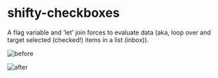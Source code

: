 # shifty-checkboxes
A flag variable and ‘let’ join forces to evaluate data (aka, loop over and target selected (checked!) items in a list (inbox)).

![before](https://user-images.githubusercontent.com/44883733/55368471-fe184180-54bf-11e9-9a1d-39bd8bdf35bf.png)

![after](https://user-images.githubusercontent.com/44883733/55368473-ffe20500-54bf-11e9-81fa-565ddc900a36.png)
